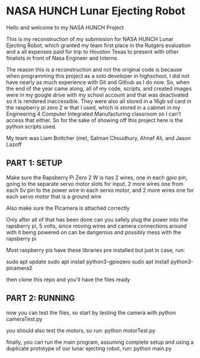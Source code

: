 # NASA HUNCH Lunar Ejecting Robot
Hello and welcome to my NASA HUNCH Project

This is my reconstruction of my submission for NASA HUNCH Lunar Ejecting Robot, which granted my team first place in the Rutgers evaluation and a all expenses paid for trip to Houston Texas to present with other finalists in front of Nasa Engineer and Interns

The reason this is a reconstruction and not the original code is because when programming this project as a solo developer in highschool, I did not have nearly as much experience with Git and Github as I do now. So, when the end of the year came along, all of my code, scripts, and created images were in my google drive with my school account and that was deactivated so it is rendered inaccessible. They were also all stored in a 16gb sd card in the raspberry pi zero 2 w that I used, which is stored in a cabinet in my Engineering 4 Computer Integrated Manufacturing classroom so I can't access that either. So for the sake of showing off this project here is the python scripts used.

My team was Liam Bottcher (me), Salman Choudhury, Ahnaf Ali, and Jason Lazoff

## PART 1: SETUP

Make sure the Rapsberry Pi Zero 2 W is has 2 wires, one in each gpio pin, going to the separate servo motor slots for input, 2 more wires one from each 5v pin to the power wire in each servo motor, and 2 more wires one for each servo motor that is a ground wire

Also make sure the Picamera is attached correctly

Only after all of that has been done can you safely plug the power into the rapsberry pi, 5 volts, since moving wires and camera connections around with it being powered on can be dangerous and possibly mess with the rapsberry pi

Most raspberry pis have these libraries pre installed but just in case, run:

sudo apt update
sudo apt install python3-gpiozero
sudo apt install python3-picamera2

then clone this repo and you'll have the files ready

## PART 2: RUNNING

now you can test the files, so start by testing the camera with
python cameraTest.py

you should also test the motors, so run:
python motorTest.py

finally, you can run the main program, assuming complete setup and using a duplicate prototype of our lunar ejecting robot, run:
python main.py

